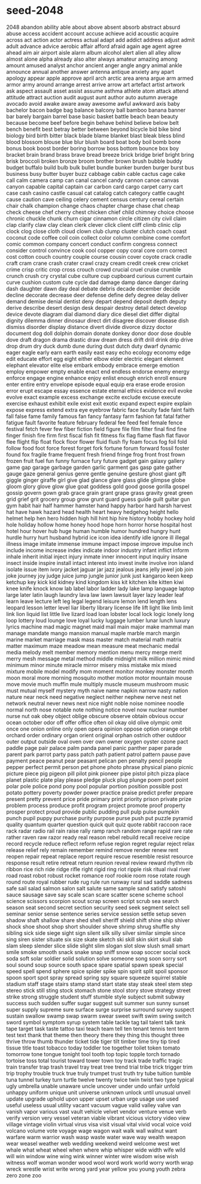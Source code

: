 # seed-2048     
2048
abandon
ability
able
about
above
absent
absorb
abstract
absurd
abuse
access
accident
account
accuse
achieve
acid
acoustic
acquire
across
act
action
actor
actress
actual
adapt
add
addict
address
adjust
admit
adult
advance
advice
aerobic
affair
afford
afraid
again
age
agent
agree
ahead
aim
air
airport
aisle
alarm
album
alcohol
alert
alien
all
alley
allow
almost
alone
alpha
already
also
alter
always
amateur
amazing
among
amount
amused
analyst
anchor
ancient
anger
angle
angry
animal
ankle
announce
annual
another
answer
antenna
antique
anxiety
any
apart
apology
appear
apple
approve
april
arch
arctic
area
arena
argue
arm
armed
armor
army
around
arrange
arrest
arrive
arrow
art
artefact
artist
artwork
ask
aspect
assault
asset
assist
assume
asthma
athlete
atom
attack
attend
attitude
attract
auction
audit
august
aunt
author
auto
autumn
average
avocado
avoid
awake
aware
away
awesome
awful
awkward
axis
baby
bachelor
bacon
badge
bag
balance
balcony
ball
bamboo
banana
banner
bar
barely
bargain
barrel
base
basic
basket
battle
beach
bean
beauty
because
become
beef
before
begin
behave
behind
believe
below
belt
bench
benefit
best
betray
better
between
beyond
bicycle
bid
bike
bind
biology
bird
birth
bitter
black
blade
blame
blanket
blast
bleak
bless
blind
blood
blossom
blouse
blue
blur
blush
board
boat
body
boil
bomb
bone
bonus
book
boost
border
boring
borrow
boss
bottom
bounce
box
boy
bracket
brain
brand
brass
brave
bread
breeze
brick
bridge
brief
bright
bring
brisk
broccoli
broken
bronze
broom
brother
brown
brush
bubble
buddy
budget
buffalo
build
bulb
bulk
bullet
bundle
bunker
burden
burger
burst
bus
business
busy
butter
buyer
buzz
cabbage
cabin
cable
cactus
cage
cake
call
calm
camera
camp
can
canal
cancel
candy
cannon
canoe
canvas
canyon
capable
capital
captain
car
carbon
card
cargo
carpet
carry
cart
case
cash
casino
castle
casual
cat
catalog
catch
category
cattle
caught
cause
caution
cave
ceiling
celery
cement
census
century
cereal
certain
chair
chalk
champion
change
chaos
chapter
charge
chase
chat
cheap
check
cheese
chef
cherry
chest
chicken
chief
child
chimney
choice
choose
chronic
chuckle
chunk
churn
cigar
cinnamon
circle
citizen
city
civil
claim
clap
clarify
claw
clay
clean
clerk
clever
click
client
cliff
climb
clinic
clip
clock
clog
close
cloth
cloud
clown
club
clump
cluster
clutch
coach
coast
coconut
code
coffee
coil
coin
collect
color
column
combine
come
comfort
comic
common
company
concert
conduct
confirm
congress
connect
consider
control
convince
cook
cool
copper
copy
coral
core
corn
correct
cost
cotton
couch
country
couple
course
cousin
cover
coyote
crack
cradle
craft
cram
crane
crash
crater
crawl
crazy
cream
credit
creek
crew
cricket
crime
crisp
critic
crop
cross
crouch
crowd
crucial
cruel
cruise
crumble
crunch
crush
cry
crystal
cube
culture
cup
cupboard
curious
current
curtain
curve
cushion
custom
cute
cycle
dad
damage
damp
dance
danger
daring
dash
daughter
dawn
day
deal
debate
debris
decade
december
decide
decline
decorate
decrease
deer
defense
define
defy
degree
delay
deliver
demand
demise
denial
dentist
deny
depart
depend
deposit
depth
deputy
derive
describe
desert
design
desk
despair
destroy
detail
detect
develop
device
devote
diagram
dial
diamond
diary
dice
diesel
diet
differ
digital
dignity
dilemma
dinner
dinosaur
direct
dirt
disagree
discover
disease
dish
dismiss
disorder
display
distance
divert
divide
divorce
dizzy
doctor
document
dog
doll
dolphin
domain
donate
donkey
donor
door
dose
double
dove
draft
dragon
drama
drastic
draw
dream
dress
drift
drill
drink
drip
drive
drop
drum
dry
duck
dumb
dune
during
dust
dutch
duty
dwarf
dynamic
eager
eagle
early
earn
earth
easily
east
easy
echo
ecology
economy
edge
edit
educate
effort
egg
eight
either
elbow
elder
electric
elegant
element
elephant
elevator
elite
else
embark
embody
embrace
emerge
emotion
employ
empower
empty
enable
enact
end
endless
endorse
enemy
energy
enforce
engage
engine
enhance
enjoy
enlist
enough
enrich
enroll
ensure
enter
entire
entry
envelope
episode
equal
equip
era
erase
erode
erosion
error
erupt
escape
essay
essence
estate
eternal
ethics
evidence
evil
evoke
evolve
exact
example
excess
exchange
excite
exclude
excuse
execute
exercise
exhaust
exhibit
exile
exist
exit
exotic
expand
expect
expire
explain
expose
express
extend
extra
eye
eyebrow
fabric
face
faculty
fade
faint
faith
fall
false
fame
family
famous
fan
fancy
fantasy
farm
fashion
fat
fatal
father
fatigue
fault
favorite
feature
february
federal
fee
feed
feel
female
fence
festival
fetch
fever
few
fiber
fiction
field
figure
file
film
filter
final
find
fine
finger
finish
fire
firm
first
fiscal
fish
fit
fitness
fix
flag
flame
flash
flat
flavor
flee
flight
flip
float
flock
floor
flower
fluid
flush
fly
foam
focus
fog
foil
fold
follow
food
foot
force
forest
forget
fork
fortune
forum
forward
fossil
foster
found
fox
fragile
frame
frequent
fresh
friend
fringe
frog
front
frost
frown
frozen
fruit
fuel
fun
funny
furnace
fury
future
gadget
gain
galaxy
gallery
game
gap
garage
garbage
garden
garlic
garment
gas
gasp
gate
gather
gauge
gaze
general
genius
genre
gentle
genuine
gesture
ghost
giant
gift
giggle
ginger
giraffe
girl
give
glad
glance
glare
glass
glide
glimpse
globe
gloom
glory
glove
glow
glue
goat
goddess
gold
good
goose
gorilla
gospel
gossip
govern
gown
grab
grace
grain
grant
grape
grass
gravity
great
green
grid
grief
grit
grocery
group
grow
grunt
guard
guess
guide
guilt
guitar
gun
gym
habit
hair
half
hammer
hamster
hand
happy
harbor
hard
harsh
harvest
hat
have
hawk
hazard
head
health
heart
heavy
hedgehog
height
hello
helmet
help
hen
hero
hidden
high
hill
hint
hip
hire
history
hobby
hockey
hold
hole
holiday
hollow
home
honey
hood
hope
horn
horror
horse
hospital
host
hotel
hour
hover
hub
huge
human
humble
humor
hundred
hungry
hunt
hurdle
hurry
hurt
husband
hybrid
ice
icon
idea
identify
idle
ignore
ill
illegal
illness
image
imitate
immense
immune
impact
impose
improve
impulse
inch
include
income
increase
index
indicate
indoor
industry
infant
inflict
inform
inhale
inherit
initial
inject
injury
inmate
inner
innocent
input
inquiry
insane
insect
inside
inspire
install
intact
interest
into
invest
invite
involve
iron
island
isolate
issue
item
ivory
jacket
jaguar
jar
jazz
jealous
jeans
jelly
jewel
job
join
joke
journey
joy
judge
juice
jump
jungle
junior
junk
just
kangaroo
keen
keep
ketchup
key
kick
kid
kidney
kind
kingdom
kiss
kit
kitchen
kite
kitten
kiwi
knee
knife
knock
know
lab
label
labor
ladder
lady
lake
lamp
language
laptop
large
later
latin
laugh
laundry
lava
law
lawn
lawsuit
layer
lazy
leader
leaf
learn
leave
lecture
left
leg
legal
legend
leisure
lemon
lend
length
lens
leopard
lesson
letter
level
liar
liberty
library
license
life
lift
light
like
limb
limit
link
lion
liquid
list
little
live
lizard
load
loan
lobster
local
lock
logic
lonely
long
loop
lottery
loud
lounge
love
loyal
lucky
luggage
lumber
lunar
lunch
luxury
lyrics
machine
mad
magic
magnet
maid
mail
main
major
make
mammal
man
manage
mandate
mango
mansion
manual
maple
marble
march
margin
marine
market
marriage
mask
mass
master
match
material
math
matrix
matter
maximum
maze
meadow
mean
measure
meat
mechanic
medal
media
melody
melt
member
memory
mention
menu
mercy
merge
merit
merry
mesh
message
metal
method
middle
midnight
milk
million
mimic
mind
minimum
minor
minute
miracle
mirror
misery
miss
mistake
mix
mixed
mixture
mobile
model
modify
mom
moment
monitor
monkey
monster
month
moon
moral
more
morning
mosquito
mother
motion
motor
mountain
mouse
move
movie
much
muffin
mule
multiply
muscle
museum
mushroom
music
must
mutual
myself
mystery
myth
naive
name
napkin
narrow
nasty
nation
nature
near
neck
need
negative
neglect
neither
nephew
nerve
nest
net
network
neutral
never
news
next
nice
night
noble
noise
nominee
noodle
normal
north
nose
notable
note
nothing
notice
novel
now
nuclear
number
nurse
nut
oak
obey
object
oblige
obscure
observe
obtain
obvious
occur
ocean
october
odor
off
offer
office
often
oil
okay
old
olive
olympic
omit
once
one
onion
online
only
open
opera
opinion
oppose
option
orange
orbit
orchard
order
ordinary
organ
orient
original
orphan
ostrich
other
outdoor
outer
output
outside
oval
oven
over
own
owner
oxygen
oyster
ozone
pact
paddle
page
pair
palace
palm
panda
panel
panic
panther
paper
parade
parent
park
parrot
party
pass
patch
path
patient
patrol
pattern
pause
pave
payment
peace
peanut
pear
peasant
pelican
pen
penalty
pencil
people
pepper
perfect
permit
person
pet
phone
photo
phrase
physical
piano
picnic
picture
piece
pig
pigeon
pill
pilot
pink
pioneer
pipe
pistol
pitch
pizza
place
planet
plastic
plate
play
please
pledge
pluck
plug
plunge
poem
poet
point
polar
pole
police
pond
pony
pool
popular
portion
position
possible
post
potato
pottery
poverty
powder
power
practice
praise
predict
prefer
prepare
present
pretty
prevent
price
pride
primary
print
priority
prison
private
prize
problem
process
produce
profit
program
project
promote
proof
property
prosper
protect
proud
provide
public
pudding
pull
pulp
pulse
pumpkin
punch
pupil
puppy
purchase
purity
purpose
purse
push
put
puzzle
pyramid
quality
quantum
quarter
question
quick
quit
quiz
quote
rabbit
raccoon
race
rack
radar
radio
rail
rain
raise
rally
ramp
ranch
random
range
rapid
rare
rate
rather
raven
raw
razor
ready
real
reason
rebel
rebuild
recall
receive
recipe
record
recycle
reduce
reflect
reform
refuse
region
regret
regular
reject
relax
release
relief
rely
remain
remember
remind
remove
render
renew
rent
reopen
repair
repeat
replace
report
require
rescue
resemble
resist
resource
response
result
retire
retreat
return
reunion
reveal
review
reward
rhythm
rib
ribbon
rice
rich
ride
ridge
rifle
right
rigid
ring
riot
ripple
risk
ritual
rival
river
road
roast
robot
robust
rocket
romance
roof
rookie
room
rose
rotate
rough
round
route
royal
rubber
rude
rug
rule
run
runway
rural
sad
saddle
sadness
safe
sail
salad
salmon
salon
salt
salute
same
sample
sand
satisfy
satoshi
sauce
sausage
save
say
scale
scan
scare
scatter
scene
scheme
school
science
scissors
scorpion
scout
scrap
screen
script
scrub
sea
search
season
seat
second
secret
section
security
seed
seek
segment
select
sell
seminar
senior
sense
sentence
series
service
session
settle
setup
seven
shadow
shaft
shallow
share
shed
shell
sheriff
shield
shift
shine
ship
shiver
shock
shoe
shoot
shop
short
shoulder
shove
shrimp
shrug
shuffle
shy
sibling
sick
side
siege
sight
sign
silent
silk
silly
silver
similar
simple
since
sing
siren
sister
situate
six
size
skate
sketch
ski
skill
skin
skirt
skull
slab
slam
sleep
slender
slice
slide
slight
slim
slogan
slot
slow
slush
small
smart
smile
smoke
smooth
snack
snake
snap
sniff
snow
soap
soccer
social
sock
soda
soft
solar
soldier
solid
solution
solve
someone
song
soon
sorry
sort
soul
sound
soup
source
south
space
spare
spatial
spawn
speak
special
speed
spell
spend
sphere
spice
spider
spike
spin
spirit
split
spoil
sponsor
spoon
sport
spot
spray
spread
spring
spy
square
squeeze
squirrel
stable
stadium
staff
stage
stairs
stamp
stand
start
state
stay
steak
steel
stem
step
stereo
stick
still
sting
stock
stomach
stone
stool
story
stove
strategy
street
strike
strong
struggle
student
stuff
stumble
style
subject
submit
subway
success
such
sudden
suffer
sugar
suggest
suit
summer
sun
sunny
sunset
super
supply
supreme
sure
surface
surge
surprise
surround
survey
suspect
sustain
swallow
swamp
swap
swarm
swear
sweet
swift
swim
swing
switch
sword
symbol
symptom
syrup
system
table
tackle
tag
tail
talent
talk
tank
tape
target
task
taste
tattoo
taxi
teach
team
tell
ten
tenant
tennis
tent
term
test
text
thank
that
theme
then
theory
there
they
thing
this
thought
three
thrive
throw
thumb
thunder
ticket
tide
tiger
tilt
timber
time
tiny
tip
tired
tissue
title
toast
tobacco
today
toddler
toe
together
toilet
token
tomato
tomorrow
tone
tongue
tonight
tool
tooth
top
topic
topple
torch
tornado
tortoise
toss
total
tourist
toward
tower
town
toy
track
trade
traffic
tragic
train
transfer
trap
trash
travel
tray
treat
tree
trend
trial
tribe
trick
trigger
trim
trip
trophy
trouble
truck
true
truly
trumpet
trust
truth
try
tube
tuition
tumble
tuna
tunnel
turkey
turn
turtle
twelve
twenty
twice
twin
twist
two
type
typical
ugly
umbrella
unable
unaware
uncle
uncover
under
undo
unfair
unfold
unhappy
uniform
unique
unit
universe
unknown
unlock
until
unusual
unveil
update
upgrade
uphold
upon
upper
upset
urban
urge
usage
use
used
useful
useless
usual
utility
vacant
vacuum
vague
valid
valley
valve
van
vanish
vapor
various
vast
vault
vehicle
velvet
vendor
venture
venue
verb
verify
version
very
vessel
veteran
viable
vibrant
vicious
victory
video
view
village
vintage
violin
virtual
virus
visa
visit
visual
vital
vivid
vocal
voice
void
volcano
volume
vote
voyage
wage
wagon
wait
walk
wall
walnut
want
warfare
warm
warrior
wash
wasp
waste
water
wave
way
wealth
weapon
wear
weasel
weather
web
wedding
weekend
weird
welcome
west
wet
whale
what
wheat
wheel
when
where
whip
whisper
wide
width
wife
wild
will
win
window
wine
wing
wink
winner
winter
wire
wisdom
wise
wish
witness
wolf
woman
wonder
wood
wool
word
work
world
worry
worth
wrap
wreck
wrestle
wrist
write
wrong
yard
year
yellow
you
young
youth
zebra
zero
zone
zoo

